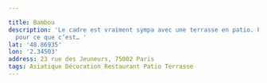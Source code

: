 ```yaml
---

title: Bambou
description: 'Le cadre est vraiment sympa avec une terrasse en patio. Par trop cher
  pour ce que c’est… '
lat: '48.86935'
lon: '2.34503'
address: 23 rue des Jeuneurs, 75002 Paris
tags: Asiatique Décoration Restaurant Patio Terrasse
---
```


